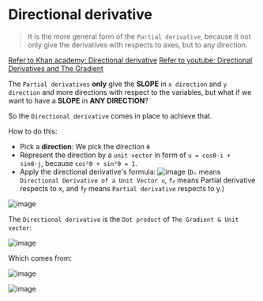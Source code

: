 # Directional derivative

> It is the more general form of the `Partial derivative`, because it not only give the derivatives with respects to axes, but to any direction.

[Refer to Khan academy: Directional derivative](https://www.khanacademy.org/math/multivariable-calculus/multivariable-derivatives/modal/v/directional-derivative)
[Refer to youtube: Directional Derivatives and The Gradient](https://www.youtube.com/watch?v=0XLlw28yKuI)

The `Partial derivatives` **only** give the **SLOPE** in `x direction` and `y direction` and more directions with respect to the variables, but what if we want to have a **SLOPE** in **ANY DIRECTION**?

So the `Directional derivative` comes in place to achieve that.

How to do this:
- Pick a **direction**: We pick the direction `θ`
- Represent the direction by a `unit vector` in form of `u = cosθ·i + sinθ·j`, because `cos²θ + sin²θ = 1`.
- Apply the directional derivative's formula:
![image](https://user-images.githubusercontent.com/14041622/43519321-8bc7ac8c-95c1-11e8-9699-74ff4c3ba3de.png)
(`Dᵤ` means `Directional Derivative of a Unit Vector u`, `f𝓍` means Partial derivative respects to x, and `f𝑦` means `Partial derivative` respects to y.)

![image](https://user-images.githubusercontent.com/14041622/43560753-981663cc-9646-11e8-9b24-6da71a97ad34.png)


The `Directional derivative` is the `Dot product` of `The Gradient & Unit vector`:

![image](https://user-images.githubusercontent.com/14041622/43561485-cfe0625a-9649-11e8-9032-8852b4c9a6b2.png)

Which comes from:

![image](https://user-images.githubusercontent.com/14041622/43561474-c62cae62-9649-11e8-8d02-cef8cb46dad6.png)


![image](https://user-images.githubusercontent.com/14041622/43561676-a23526e6-964a-11e8-88ea-70b2a59bba34.png)
